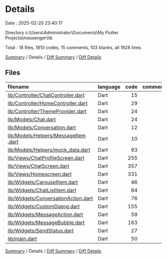 # Details

Date : 2025-02-20 23:40:17

Directory c:\\Users\\Administrator\\Documents\\My Flutter Projects\\messenger\\lib

Total : 18 files,  1810 codes, 15 comments, 103 blanks, all 1928 lines

[Summary](results.md) / Details / [Diff Summary](diff.md) / [Diff Details](diff-details.md)

## Files
| filename | language | code | comment | blank | total |
| :--- | :--- | ---: | ---: | ---: | ---: |
| [lib/Controller/ChatController.dart](/lib/Controller/ChatController.dart) | Dart | 15 | 0 | 3 | 18 |
| [lib/Controller/HomeController.dart](/lib/Controller/HomeController.dart) | Dart | 29 | 1 | 6 | 36 |
| [lib/Controller/ThemeProvider.dart](/lib/Controller/ThemeProvider.dart) | Dart | 24 | 0 | 7 | 31 |
| [lib/Models/Chat.dart](/lib/Models/Chat.dart) | Dart | 24 | 0 | 2 | 26 |
| [lib/Models/Conversation.dart](/lib/Models/Conversation.dart) | Dart | 12 | 0 | 1 | 13 |
| [lib/Models/Helpers/MessageItem .dart](/lib/Models/Helpers/MessageItem%20.dart) | Dart | 10 | 0 | 1 | 11 |
| [lib/Models/Helpers/mock\_data.dart](/lib/Models/Helpers/mock_data.dart) | Dart | 93 | 0 | 2 | 95 |
| [lib/Views/ChatProfileScreen.dart](/lib/Views/ChatProfileScreen.dart) | Dart | 255 | 7 | 11 | 273 |
| [lib/Views/ChatScreen.dart](/lib/Views/ChatScreen.dart) | Dart | 357 | 1 | 13 | 371 |
| [lib/Views/Homescreen.dart](/lib/Views/Homescreen.dart) | Dart | 331 | 1 | 15 | 347 |
| [lib/Widgets/CarouselItem.dart](/lib/Widgets/CarouselItem.dart) | Dart | 46 | 0 | 4 | 50 |
| [lib/Widgets/ChatListItem.dart](/lib/Widgets/ChatListItem.dart) | Dart | 84 | 0 | 4 | 88 |
| [lib/Widgets/ConversationAction.dart](/lib/Widgets/ConversationAction.dart) | Dart | 76 | 5 | 3 | 84 |
| [lib/Widgets/CustomDialog.dart](/lib/Widgets/CustomDialog.dart) | Dart | 155 | 0 | 10 | 165 |
| [lib/Widgets/MessageAction.dart](/lib/Widgets/MessageAction.dart) | Dart | 59 | 0 | 3 | 62 |
| [lib/Widgets/MessageBubble.dart](/lib/Widgets/MessageBubble.dart) | Dart | 163 | 0 | 8 | 171 |
| [lib/Widgets/SendStatus.dart](/lib/Widgets/SendStatus.dart) | Dart | 27 | 0 | 5 | 32 |
| [lib/main.dart](/lib/main.dart) | Dart | 50 | 0 | 5 | 55 |

[Summary](results.md) / Details / [Diff Summary](diff.md) / [Diff Details](diff-details.md)